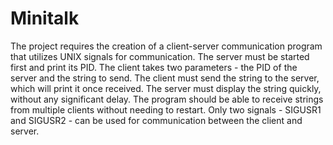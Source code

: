 # Minitalk
The project requires the creation of a client-server communication program that utilizes UNIX signals for communication. The server must be started first and print its PID. The client takes two parameters - the PID of the server and the string to send. The client must send the string to the server, which will print it once received. The server must display the string quickly, without any significant delay. The program should be able to receive strings from multiple clients without needing to restart. Only two signals - SIGUSR1 and SIGUSR2 - can be used for communication between the client and server.
